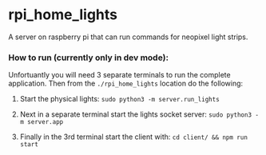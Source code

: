 # rpi_home_lights
A server on raspberry pi that can run commands for neopixel light strips.

### How to run (currently only in dev mode):

Unfortuantly you will need 3 separate terminals to run the complete application. Then from the `./rpi_home_lights` location do the following:

 1) Start the physical lights: `sudo python3 -m server.run_lights`

 2) Next in a separate terminal start the lights socket server: `sudo python3 -m server.app`

 3) Finally in the 3rd terminal start the client with: `cd client/ && npm run start`